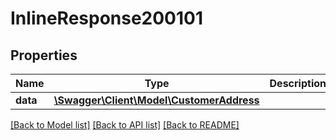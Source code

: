 # InlineResponse200101

## Properties
Name | Type | Description | Notes
------------ | ------------- | ------------- | -------------
**data** | [**\Swagger\Client\Model\CustomerAddress**](CustomerAddress.md) |  | [optional] 

[[Back to Model list]](../../README.md#documentation-for-models) [[Back to API list]](../../README.md#documentation-for-api-endpoints) [[Back to README]](../../README.md)

